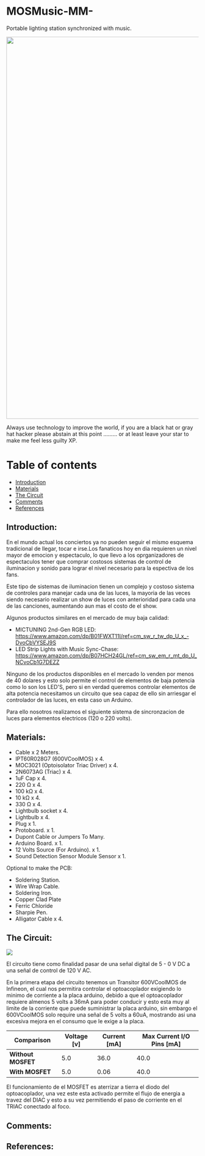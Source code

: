 # MOSMusic-MM-
Portable lighting station synchronized with music.

<img src="https://i.ibb.co/qYfzKdy/IMG-1374.jpg" width="1000">

Always use technology to improve the world, if you are a black hat or gray hat hacker please abstain at this point ......... or at least leave your star to make me feel less guilty XP.

# Table of contents

* [Introduction](#introduction)
* [Materials](#materials)
* [The Circuit](#the-circuit)
* [Comments](#comments)
* [References](#references)

## Introduction:

En el mundo actual los conciertos ya no pueden seguir el mismo esquema tradicional de llegar, tocar e irse.Los fanaticos hoy en dia requieren un nivel mayor de emocion y espectaculo, lo que llevo a los oprganizadores de espectaculos tener que comprar costosos sistemas de control de iluminacion y sonido para lograr el nivel necesario para la espectiva de los fans.

Este tipo de sistemas de iluminacion tienen un complejo y costoso sistema de controles para manejar cada una de las luces, la mayoria de las veces siendo necesario realizar un show de luces con anterioridad para cada una de las canciones, aumentando aun mas el costo de el show.

Algunos productos similares en el mercado de muy baja calidad:

- MICTUNING 2nd-Gen RGB LED: https://www.amazon.com/dp/B01FWXT11I/ref=cm_sw_r_tw_dp_U_x_-DvoCbVYSEJ9S
- LED Strip Lights with Music Sync-Chase: https://www.amazon.com/dp/B07HCH24GL/ref=cm_sw_em_r_mt_dp_U_NCvoCb1G7DEZZ

Ninguno de los productos disponibles en el mercado lo venden por menos de 40 dolares y esto solo permite el control de elementos de baja potencia como lo son los LED'S, pero si en verdad queremos controlar elementos de alta potencia necesitamos un circuito que sea capaz de ello sin arriesgar el controlador de las luces, en esta caso un Arduino.

Para ello nosotros realizamos el siguiente sistema de sincronzacion de luces para elementos electricos (120 o 220 volts).

## Materials:

- Cable                                x 2 Meters.
- IPT60R028G7 (600VCoolMOS)            x 4.
- MOC3021 (Optoisolator Triac Driver)  x 4.
- 2N6073AG (Triac)                     x 4.
- 1uF Cap                              x 4.
- 220 Ω                                x 4.
- 100 kΩ                               x 4.
- 10  kΩ                               x 4.
- 330 Ω                                x 4.
- Lightbulb socket                     x 4.
- Lightbulb                            x 4.
- Plug                                 x 1.
- Protoboard.                          x 1.
- Dupont Cable or Jumpers              To Many.
- Arduino Board.                       x 1.
- 12 Volts Source (For Arduino).       x 1.
- Sound Detection Sensor Module Sensor x 1.

Optional to make the PCB:

- Soldering Station.
- Wire Wrap Cable.
- Soldering Iron.
- Copper Clad Plate
- Ferric Chloride
- Sharpie Pen.
- Alligator Cable x 4.

## The Circuit:

<img src="https://i.ibb.co/zX2XQSj/Infineon.png">

El circuito tiene como finalidad pasar de una señal digital de 5 - 0 V DC a una señal de control de 120 V AC.

En la primera etapa del circuito tenemos un Transitor 600VCoolMOS de Infineon, el cual nos permitira controlar el optoacoplador exigiendo lo minimo de corriente a la placa arduino, debido a que el optoacoplador requiere almenos 5 volts a 36mA para poder conducir y esto esta muy al limite de la corriente que puede suministrar la placa arduino, sin embargo el 600VCoolMOS solo require una señal de 5 volts a 60uA, mostrando asi una excesiva mejora en el consumo que le exige a la placa.

| Comparison         | Voltage [v]  | Current [mA] | Max Current I/O Pins [mA]|
|--------------------|--------------|--------------|--------------------------|
| **Without MOSFET** | 5.0          | 36.0         | 40.0                     | 
| **With MOSFET**    | 5.0          | 0.06         | 40.0                     |

El funcionamiento de el MOSFET es aterrizar a tierra el diodo del optoacoplador, una vez este esta activado permite el flujo de energia a travez del DIAC y esto a su vez permitiendo el paso de corriente en el TRIAC conectado al foco.



## Comments:

## References:

